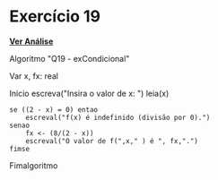 # Exercício 19

[**Ver Análise**](Analise19.md)

Algoritmo "Q19 - exCondicional"

Var
x, fx: real

Inicio
    escreva("Insira o valor de x: ")
    leia(x)

    se ((2 - x) = 0) entao
        escreval("f(x) é indefinido (divisão por 0).")
    senao
        fx <- (8/(2 - x))
        escreval("O valor de f(",x," ) é ", fx,".")
    fimse

Fimalgoritmo
